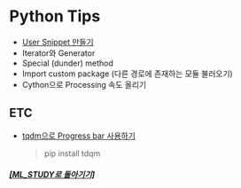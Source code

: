 # Python Tips

- [User Snippet 만들기](https://github.com/elemag1414/ML_STUDY/blob/master/VSCode/User_Snippet.md)
- Iterator와 Generator
- Special (dunder) method
- Import custom package (다른 경로에 존재하는 모듈 불러오기)
- Cython으로 Processing 속도 올리기

## ETC

- [tqdm으로 Progress bar 사용하기](https://www.youtube.com/watch?v=qVHM3ly-Amg)
  > pip install tdqm

##### [[ML_STUDY로 돌아기기]](https://github.com/elemag1414/ML_STUDY)
